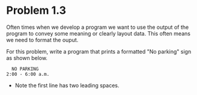 # Problem 1.3

Often times when we develop a program we want to use the output of the program to convey some meaning or clearly layout data. This often means we need to format the ouput.


For this problem, write a program that prints a formatted "No parking" sign as shown below.


      NO PARKING
    2:00 - 6:00 a.m.

* Note the first line has two leading spaces. 